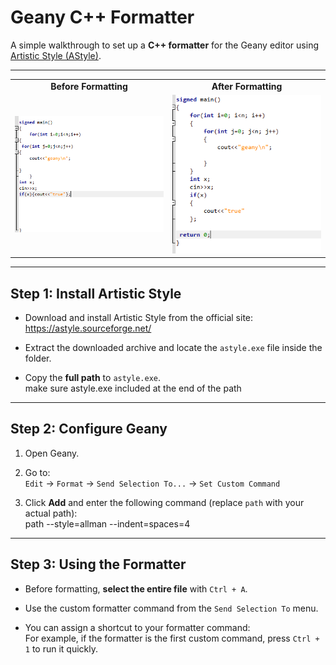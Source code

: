 # Geany C++ Formatter

A simple walkthrough to set up a **C++ formatter** for the Geany editor using [Artistic Style (AStyle)](https://astyle.sourceforge.net/).

---

<table>
  <tr>
    <td align="center"><strong>Before Formatting</strong></td>
    <td align="center"><strong>After Formatting</strong></td>
  </tr>
  <tr>
    <td><img src="./before.png" width="400"/></td>
    <td><img src="./after.png" width="400"/></td>
  </tr>
</table>


---

## Step 1: Install Artistic Style

- Download and install Artistic Style from the official site:  
  https://astyle.sourceforge.net/

- Extract the downloaded archive and locate the `astyle.exe` file inside the folder.

- Copy the **full path** to `astyle.exe`.  
  make sure  astyle.exe included at the end of the path
---
## Step 2: Configure Geany

1. Open Geany.

2. Go to:  
 `Edit` → `Format` → `Send Selection To...` → `Set Custom Command`

4. Click **Add** and enter the following command (replace `path` with your actual path):   
path --style=allman --indent=spaces=4

---
## Step 3: Using the Formatter

- Before formatting, **select the entire file** with `Ctrl + A`.

- Use the custom formatter command from the `Send Selection To` menu.

- You can assign a shortcut to your formatter command:  
For example, if the formatter is the first custom command, press `Ctrl + 1` to run it quickly.
